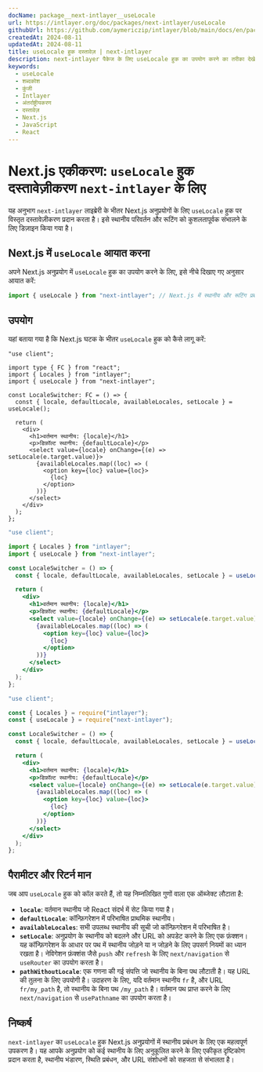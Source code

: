 ```yaml
---
docName: package__next-intlayer__useLocale
url: https://intlayer.org/doc/packages/next-intlayer/useLocale
githubUrl: https://github.com/aymericzip/intlayer/blob/main/docs/en/packages/next-intlayer/useLocale.md
createdAt: 2024-08-11
updatedAt: 2024-08-11
title: useLocale हुक दस्तावेज़ | next-intlayer
description: next-intlayer पैकेज के लिए useLocale हुक का उपयोग करने का तरीका देखें
keywords:
  - useLocale
  - शब्दकोश
  - कुंजी
  - Intlayer
  - अंतर्राष्ट्रीयकरण
  - दस्तावेज़
  - Next.js
  - JavaScript
  - React
---
```


# Next.js एकीकरण: `useLocale` हुक दस्तावेज़ीकरण `next-intlayer` के लिए

यह अनुभाग `next-intlayer` लाइब्रेरी के भीतर Next.js अनुप्रयोगों के लिए `useLocale` हुक पर विस्तृत दस्तावेज़ीकरण प्रदान करता है। इसे स्थानीय परिवर्तन और रूटिंग को कुशलतापूर्वक संभालने के लिए डिज़ाइन किया गया है।

## Next.js में `useLocale` आयात करना

अपने Next.js अनुप्रयोग में `useLocale` हुक का उपयोग करने के लिए, इसे नीचे दिखाए गए अनुसार आयात करें:

```javascript
import { useLocale } from "next-intlayer"; // Next.js में स्थानीय और रूटिंग प्रबंधन के लिए उपयोग किया जाता है
```

## उपयोग

यहां बताया गया है कि Next.js घटक के भीतर `useLocale` हुक को कैसे लागू करें:

```tsx fileName="src/components/LocaleSwitcher.tsx" codeFormat="typescript"
"use client";

import type { FC } from "react";
import { Locales } from "intlayer";
import { useLocale } from "next-intlayer";

const LocaleSwitcher: FC = () => {
  const { locale, defaultLocale, availableLocales, setLocale } = useLocale();

  return (
    <div>
      <h1>वर्तमान स्थानीय: {locale}</h1>
      <p>डिफ़ॉल्ट स्थानीय: {defaultLocale}</p>
      <select value={locale} onChange={(e) => setLocale(e.target.value)}>
        {availableLocales.map((loc) => (
          <option key={loc} value={loc}>
            {loc}
          </option>
        ))}
      </select>
    </div>
  );
};
```

```jsx fileName="src/components/LocaleSwitcher.mjx" codeFormat="esm"
"use client";

import { Locales } from "intlayer";
import { useLocale } from "next-intlayer";

const LocaleSwitcher = () => {
  const { locale, defaultLocale, availableLocales, setLocale } = useLocale();

  return (
    <div>
      <h1>वर्तमान स्थानीय: {locale}</h1>
      <p>डिफ़ॉल्ट स्थानीय: {defaultLocale}</p>
      <select value={locale} onChange={(e) => setLocale(e.target.value)}>
        {availableLocales.map((loc) => (
          <option key={loc} value={loc}>
            {loc}
          </option>
        ))}
      </select>
    </div>
  );
};
```

```jsx fileName="src/components/LocaleSwitcher.csx" codeFormat="commonjs"
"use client";

const { Locales } = require("intlayer");
const { useLocale } = require("next-intlayer");

const LocaleSwitcher = () => {
  const { locale, defaultLocale, availableLocales, setLocale } = useLocale();

  return (
    <div>
      <h1>वर्तमान स्थानीय: {locale}</h1>
      <p>डिफ़ॉल्ट स्थानीय: {defaultLocale}</p>
      <select value={locale} onChange={(e) => setLocale(e.target.value)}>
        {availableLocales.map((loc) => (
          <option key={loc} value={loc}>
            {loc}
          </option>
        ))}
      </select>
    </div>
  );
};
```

## पैरामीटर और रिटर्न मान

जब आप `useLocale` हुक को कॉल करते हैं, तो यह निम्नलिखित गुणों वाला एक ऑब्जेक्ट लौटाता है:

- **`locale`**: वर्तमान स्थानीय जो React संदर्भ में सेट किया गया है।
- **`defaultLocale`**: कॉन्फ़िगरेशन में परिभाषित प्राथमिक स्थानीय।
- **`availableLocales`**: सभी उपलब्ध स्थानीय की सूची जो कॉन्फ़िगरेशन में परिभाषित है।
- **`setLocale`**: अनुप्रयोग के स्थानीय को बदलने और URL को अपडेट करने के लिए एक फ़ंक्शन। यह कॉन्फ़िगरेशन के आधार पर पथ में स्थानीय जोड़ने या न जोड़ने के लिए उपसर्ग नियमों का ध्यान रखता है। नेविगेशन फ़ंक्शंस जैसे `push` और `refresh` के लिए `next/navigation` से `useRouter` का उपयोग करता है।
- **`pathWithoutLocale`**: एक गणना की गई संपत्ति जो स्थानीय के बिना पथ लौटाती है। यह URL की तुलना के लिए उपयोगी है। उदाहरण के लिए, यदि वर्तमान स्थानीय `fr` है, और URL `fr/my_path` है, तो स्थानीय के बिना पथ `/my_path` है। वर्तमान पथ प्राप्त करने के लिए `next/navigation` से `usePathname` का उपयोग करता है।

## निष्कर्ष

`next-intlayer` का `useLocale` हुक Next.js अनुप्रयोगों में स्थानीय प्रबंधन के लिए एक महत्वपूर्ण उपकरण है। यह आपके अनुप्रयोग को कई स्थानीय के लिए अनुकूलित करने के लिए एकीकृत दृष्टिकोण प्रदान करता है, स्थानीय भंडारण, स्थिति प्रबंधन, और URL संशोधनों को सहजता से संभालता है।
